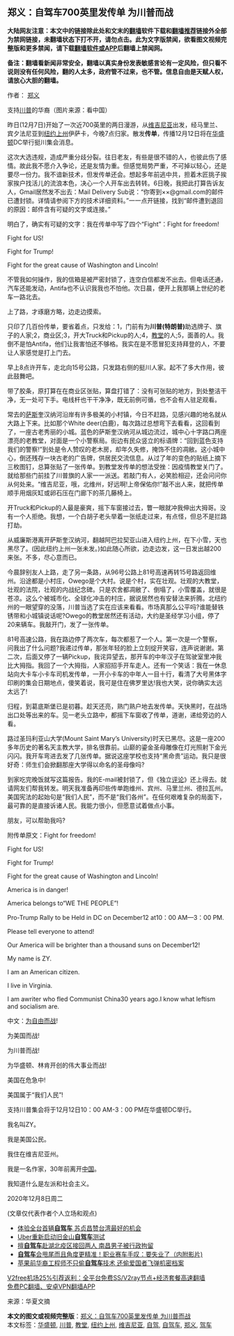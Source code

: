  <h2>郑义：自驾车700英里发传单 为川普而战</h2> <p class="notice"><b>大陆网友注意：本文中的链接除此处和文末的<a href="https://github.com/bannedbook/fanqiang" >翻墙</a>软件下载和<a href="https://github.com/killgcd/justmysocks/blob/master/README.md">翻墙推荐</a>链接外全部为禁网链接，未翻墙状态下打不开，请勿点击。此为文字版禁闻，欲看图文视频完整版和更多禁闻，请下载<a href="https://github.com/bannedbook/fanqiang">翻墙软件或APP</a>后翻墙上禁闻网。</p><p>备注：翻墙看新闻非常安全，翻墙以真实身份发表敏感言论有一定风险，但只看不说则没有任何风险，翻的人太多，政府管不过来，也不管。信息自由是天赋人权，请放心大胆的翻墙。</b></p>  <div class="entry"> <p>作者： <a href="https://www.bannedbook.org/bnews/tag/%e9%83%91%e4%b9%89/" class="st_tag internal_tag" rel="tag" title="标签 郑义 下的日志">郑义</a></p> <p id="conimg">支持<a href="https://www.bannedbook.org/bnews/tag/%e5%b7%9d%e6%99%ae/" class="st_tag internal_tag" rel="tag" title="标签 川普 下的日志">川普</a>的华裔（图片来源：看中国）</p> <p>昨日(12月7日)开始了一次近700英里的两日漫游，从<a href="https://www.bannedbook.org/bnews/tag/%E7%BB%B4%E5%90%89%E5%B0%BC%E4%BA%9A/" class="st_tag internal_tag" rel="tag" title="标签 维吉尼亚 下的日志">维吉尼亚</a>出发，经马里兰、宾夕法尼亚到<a href="https://www.bannedbook.org/bnews/tag/%e7%ba%bd%e7%ba%a6%e4%b8%8a%e5%b7%9e/" class="st_tag internal_tag" rel="tag" title="标签 纽约上州 下的日志">纽约上州</a>伊萨卡，今晚7点归家。散发<strong>传单</strong>，传播12月12日将在<a href="https://www.bannedbook.org/bnews/tag/%e5%8d%8e%e7%9b%9b%e9%a1%bf/" class="st_tag internal_tag" rel="tag" title="标签 华盛顿 下的日志">华盛顿</a>DC举行挺川集会消息。</p> <p>这次大选违规，造成严重分歧分裂。往日老友，有些是很不错的人，也彼此伤了感情。故此我不愿介入争论，还是友情为重。但感觉局势严重，不可掉以轻心，还是要尽一份力。我不谙新技术，但发传单还会。想起多年前逃中共，担着木匠挑子挨家挨户找活儿的流浪本色，决心一个人开车出去转转。6日晚，我把此打算告诉友人，Gmail居然发不出去：Mail Delivery Sub说：“你寄到××@gmail.com的邮件已遭封锁。详情请参阅下方的技术详细资料。”一一点开链接，找到“邮件遭到退回的原因：邮件含有可疑的文字或连接。”</p> <p>明白了，确实有可疑的文字：我在传单中写了四个“Fight”：Fight for freedom!</p> <p>Fight for US!</p> <p>Fight for Trump!</p> <p>Fight for the great cause of Washington and Lincoln!</p> <p>不管我如何操作，我的信箱是被严密封锁了，连空白信都发不出去。但电话还通，汽车还能发动，Antifa也不认识我我也不怕他。次日晨，便开上我那辆上世纪的老车一路北去。</p> <p>上了路，才琢磨方略，边走边摸索。</p> <p>只印了几百份传单，要省着点，只发给：1，门前有为<strong>川普(特朗普)</strong>助选牌子、旗子的人家;2，商业区;3，开大Truck和Pickup的人;4，<a href="https://www.bannedbook.org/bnews/tag/%e6%95%99%e5%a0%82/" class="st_tag internal_tag" rel="tag" title="标签 教堂 下的日志">教堂</a>的人;5，面善的人。我倒不是怕Antifa，他们让我害怕还不够格。我实在是不愿冒犯支持拜登的人，不要让人家感觉是打上门去。</p> <p>早上8点许开车，走北向15号公路，只发路右侧的挺川人家。起不了多大作用，彼此鼓舞吧。</p>  <p>带了胶条，原打算在在商业区张贴，算盘打错了：没有可张贴的地方，到处整洁干净，无一处可下手。电线杆也干干净净，既无前例可循，也不会有人驻足观看。</p> <p>常去的<span class='wp_keywordlink'><a href="https://www.bannedbook.org/forum5/topic42.html" title="萨斯、诚信与自救" target="_blank">萨斯</a></span>奎汉纳河沿岸有许多极美的小村镇，今日不赶路，见感兴趣的地名就从大路上下来。比如那个White deer(白鹿)，每次路过总想弯下去看看，这回看到了，一座古老秀丽的小城。蓝色的萨斯奎汉纳河从城边流过，城中心十字路口两座漂亮的老教堂，对面是一个小警察局。街边有民众竖立的标语牌：“回到蓝色支持我们的警察!”到处是令人赞叹的老木房，却年久失修，掩饰不住的凋敝。这小城中心，倒还残存一块古老的广告牌，供居民交流信息。从过了年的变色的贴纸上摘下三枚图钉，总算张贴了一张传单。到教堂发传单的想法受挫：因疫情教堂关门了。就给那些门前挂了川普旗的人家一一派送。若敲门有人，必笑脸相迎，还会问问你从何处来。“维吉尼亚，哦，北维州，好远啊!上帝保佑你!”敲不出人来，就把传单顺手用烟灰缸或卵石压在门廊下的茶几藤椅上。</p> <p>开Truck和Pickup的人最是豪爽，摇下车窗接过去，瞥一眼就冲我伸出大拇哥。没有一个人拒绝。我想，一个白胡子老头举着一张纸走过来，有点怪，但总不是拦路打劫。</p> <p>从威廉斯港离开萨斯奎汉纳河，翻越阿巴拉契亚山进入纽约上州，在下小雪，天也黑尽了。(因此纽约上州一张未发。)如此随心所欲，边走边发，这一日发出越200来张。不多，尽心意而已。</p> <p>今晨辞别友人上路，走了另一条路，从96号公路上81号高速再转15号路返回维州。沿途都是小村庄，Owego是个大村。说是个村，实在壮观。壮观的大教堂，壮观的法院，壮观的内战纪念碑。只是农舍都凋敝了、倒塌了，小雪覆盖，就很是苍凉。这么个被城市化、全球化冲击的村庄，据说居然也有安替法来折腾。北纽约州的一眼望穿的没落，川普当选了实在应该来看看。市场真那么公平吗?谁能替铁锈带和小城镇说话呢?Owego的教堂居然还有活动，大约是圣经学习小组，停了20来辆车。我敲开门，发了一张传单。</p> <p>81号高速公路，我在路边停了两次车，每次都惹了一个人。第一次是一个警察，问我出了什么问题?我递过传单，那张年轻的脸上立刻绽开笑容，连声说谢谢。第二次，后面又停了一辆Pickup，我诧异望去，那开车的中年汉子在驾驶室里冲我比大拇指。我回了一个大拇指，人家招招手开车走人。还有一个笑话：我在一休息站向大卡车小卡车司机发传单，一开小卡车的中年人一目十行，看清了大号黑体字印刷的集会日期地点，傻笑着说，我可是住在佛罗里达!我也大笑，说你确实太远太远了!</p> <p>归程，到葛底斯堡已是初暮。趁天还亮，熟门熟户地去发传单。天快黑时，在战场出口处等出来的车。见一老头立路中，都摇下车窗收了传单，道谢，递给旁边的人看。</p> <p>路过圣玛利亚山大学(Mount Saint Mary’s University)时天已黑尽。这是一座200多年历史的著名天主教大学，排名很靠前。山巅的鎏金圣母雕像在灯光照射下金光闪闪。我开车弯进去发了几张传单。据说这座学校也支持“黑命贵”运动。我只是很好奇：师生们会掀翻那座大学得以命名的圣母像吗?</p> <p>到家吃完晚饭就写这篇报告。我的E-mail被封锁了，但《独立<span class='wp_keywordlink_affiliate'><a href="https://www.bannedbook.org/bnews/comments/" title="新闻评论" target="_blank">评论</a></span>》还上得去。就请网友们帮我转发。明天我准备再印些传单跑维州、宾州、马里兰州、德拉瓦州。美国宪法的起始句是“我们人民”，而不是“我们各州”。在任何艰难复杂的局面下，最可靠的是直接诉诸人民。我能力很小，但愿意试着做点小事。</p> <p>朋友，可以帮助我吗?</p> <p>附传单原文：Fight for freedom!</p> <p>Fight for US!</p>  <p>Fight for Trump!</p> <p>Fight for the great cause of Washington and Lincoln!</p> <p>America is in danger!</p> <p>America belongs to“WE THE PEOPLE”!</p> <p>Pro-Trump Rally to be Held in DC on December12 at10：00 AM—3：00 PM.</p> <p>Please tell everyone to attend!</p> <p>Our America will be brighter than a thousand suns on December12!</p> <p>My name is ZY.</p> <p>I am an American citizen.</p> <p>I live in Virginia.</p> <p>I am awriter who fled Communist China30 years ago.I know what leftism and socialism are.</p> <p>中文：<span class='wp_keywordlink'><a href="https://www.bannedbook.org/forum2/topic1689.html" title="余杰《为自由而战——余杰政论自选集》" target="_blank">为自由而战</a></span>!</p>  <p>为美国而战!</p> <p>为川普而战!</p> <p>为华盛顿、林肯开创的伟大事业而战!</p> <p>美国在危急中!</p> <p>美国属于“我们人民”!</p> <p>支持川普集会将于12月12日10：00 AM-3：00 PM在华盛顿DC举行。</p> <p>我名叫ZY。</p> <p>我是美国公民。</p> <p>我住在维吉尼亚州。</p> <p>我是一名作家，30年前离开<span class='wp_keywordlink_affiliate'><a href="https://www.bannedbook.org/" title="中国" target="_blank">中国</a></span>。</p> <p>我知道什么是左派和社会主义。</p> <p>2020年12月8日周二</p>  <p>(文章仅代表作者个人立场和观点)</p> <ul class='op-related-articles' title='相关阅读'> <li><a href='https://www.bannedbook.org/bnews/taiwannews/20201110/1428648.html' target='_blank'>体验全台首辆<b>自驾车</b> 苏贞昌赞台湾最好的机会</a></li> <li><a href='https://www.bannedbook.org/bnews/worldnews/usa/20200312/1292440.html' target='_blank'>Uber重新启动旧金山<b>自驾车</b>测试</a></li> <li><a href='https://www.bannedbook.org/bnews/baitai/20200303/1287392.html' target='_blank'>擅<b>自驾车</b>赴湖北疫区接回两人 南昌男子被行政拘留</a></li> <li><a href='https://www.bannedbook.org/bnews/comments/20200105/1253571.html' target='_blank'><b>自驾车</b>会甩尾而且角度更精准！职业赛车手叹：要失业了（内附影片)</a></li> <li><a href='https://www.bannedbook.org/bnews/topimagenews/20191209/1237887.html' target='_blank'>苹果前华裔工程师不只偷<b>自驾车</b>技术 还偷爱国者飞弹机密档案</a></li> </ul> <p class="texttj"> <a href="https://github.com/bannedbook/fanqiang/wiki/V2ray%E6%9C%BA%E5%9C%BA" target="_blank">V2free机场25%引荐返利：全平台免费SS/V2ray节点+经济套餐高速翻墙</a><br/> <a href="https://github.com/bannedbook/fanqiang/wiki/%E7%A6%81%E9%97%BB%E7%BD%91%E5%AE%89%E5%8D%93%E7%BF%BB%E5%A2%99%E6%96%B0%E9%97%BBAPP" target="_blank">免费PC翻墙、安卓VPN翻墙APP</a></p><p> 来源：华夏文摘 </p><a name='sharetosocial'></a>       <div><b>本文的图文或视频完整版</b>：<a href='https://www.bannedbook.org/bnews/comments/20201212/1446279.html'>郑义：自驾车700英里发传单 为川普而战</a></div>  </div><!--END ENTRY--> <div class="postfooter"> <div>本文标签：<a href="https://www.bannedbook.org/bnews/tag/%e5%8d%8e%e7%9b%9b%e9%a1%bf/" rel="tag">华盛顿</a>, <a href="https://www.bannedbook.org/bnews/tag/%e5%b7%9d%e6%99%ae/" rel="tag">川普</a>, <a href="https://www.bannedbook.org/bnews/tag/%e6%95%99%e5%a0%82/" rel="tag">教堂</a>, <a href="https://www.bannedbook.org/bnews/tag/%e7%ba%bd%e7%ba%a6%e4%b8%8a%e5%b7%9e/" rel="tag">纽约上州</a>, <a href="https://www.bannedbook.org/bnews/tag/%E7%BB%B4%E5%90%89%E5%B0%BC%E4%BA%9A/" rel="tag">维吉尼亚</a>, <a href="https://www.bannedbook.org/bnews/tag/%E8%87%AA%E9%A9%BE/" rel="tag">自驾</a>, <a href="https://www.bannedbook.org/bnews/tag/%E8%87%AA%E9%A9%BE%E8%BD%A6/" rel="tag">自驾车</a>, <a href="https://www.bannedbook.org/bnews/tag/%e9%83%91%e4%b9%89/" rel="tag">郑义</a>, <a href="https://www.bannedbook.org/bnews/tag/%E9%A9%BE%E8%BD%A6/" rel="tag">驾车</a></div>  </div><!--END POSTFOOTER--> 